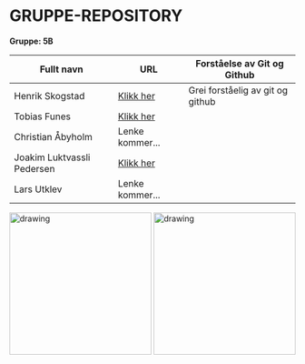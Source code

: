 <!-- Gruppe informasjon --->

# GRUPPE-REPOSITORY
<b>Gruppe: 5B</b>

<!-- Personalia --->

| Fullt navn                | URL                                                           | Forståelse av Git og Github      |
| ------------------------- | ------------------------------------------------------------- | -------------------------------- |
| Henrik Skogstad           | [Klikk her](https://github.com/Skogstad-beep/IND-REPOSITORY)  | Grei forståelig av git og github |
| Tobias Funes              | [Klikk her](https://github.com/ImToeb/IND-REPOSITORY)         |                                  |
| Christian Åbyholm         | Lenke kommer...                                               |                                  |
| Joakim Luktvassli Pedersen| [Klikk her](https://github.com/joakimlped/IND-REPOSITORY)     |                                  |
| Lars Utklev               | Lenke kommer...                                               |                                  |

<!-- Bilder --->
<img src="https://i.imgur.com/Knyy5g2.jpg" alt="drawing" width="250"/> <img src="https://i.imgur.com/QzvGwnX.jpg" alt="drawing" width="250"/>
